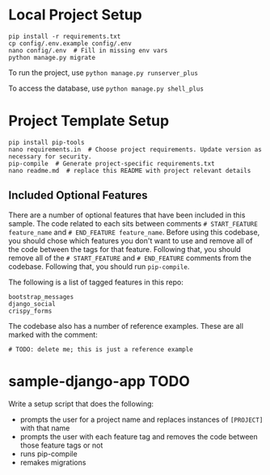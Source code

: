 # Local Project Setup

```
pip install -r requirements.txt
cp config/.env.example config/.env
nano config/.env  # Fill in missing env vars
python manage.py migrate
```

To run the project, use `python manage.py runserver_plus`

To access the database, use `python manage.py shell_plus`

# Project Template Setup
```
pip install pip-tools
nano requirements.in  # Choose project requirements. Update version as necessary for security.
pip-compile  # Generate project-specific requirements.txt
nano readme.md  # replace this README with project relevant details
```

## Included Optional Features

There are a number of optional features that have been included in this sample.
The code related to each sits between comments
`# START_FEATURE feature_name` and `# END_FEATURE feature_name`.
Before using this codebase, you should chose which features you don't want to use and remove all
of the code between the tags for that feature.  Following that, you should remove all of the
`# START_FEATURE` and `# END_FEATURE` comments from the codebase.
Following that, you should run `pip-compile`.

The following is a list of tagged features in this repo:

```
bootstrap_messages
django_social
crispy_forms
```

The codebase also has a number of reference examples.  These are all marked with the comment:
```
# TODO: delete me; this is just a reference example
```

# sample-django-app TODO

Write a setup script that does the following:

* prompts the user for a project name and replaces instances of `[PROJECT]` with that name
* prompts the user with each feature tag and removes the code between those feature tags or not
* runs pip-compile
* remakes migrations

